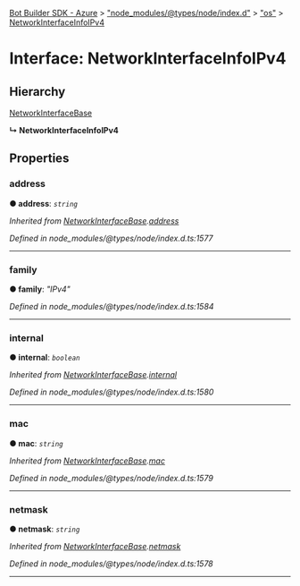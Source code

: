 [Bot Builder SDK - Azure](../README.md) > ["node_modules/@types/node/index.d"](../modules/_node_modules__types_node_index_d_.md) > ["os"](../modules/_node_modules__types_node_index_d_._os_.md) > [NetworkInterfaceInfoIPv4](../interfaces/_node_modules__types_node_index_d_._os_.networkinterfaceinfoipv4.md)



# Interface: NetworkInterfaceInfoIPv4

## Hierarchy


 [NetworkInterfaceBase](_node_modules__types_node_index_d_._os_.networkinterfacebase.md)

**↳ NetworkInterfaceInfoIPv4**








## Properties
<a id="address"></a>

###  address

**●  address**:  *`string`* 

*Inherited from [NetworkInterfaceBase](_node_modules__types_node_index_d_._os_.networkinterfacebase.md).[address](_node_modules__types_node_index_d_._os_.networkinterfacebase.md#address)*

*Defined in node_modules/@types/node/index.d.ts:1577*





___

<a id="family"></a>

###  family

**●  family**:  *"IPv4"* 

*Defined in node_modules/@types/node/index.d.ts:1584*





___

<a id="internal"></a>

###  internal

**●  internal**:  *`boolean`* 

*Inherited from [NetworkInterfaceBase](_node_modules__types_node_index_d_._os_.networkinterfacebase.md).[internal](_node_modules__types_node_index_d_._os_.networkinterfacebase.md#internal)*

*Defined in node_modules/@types/node/index.d.ts:1580*





___

<a id="mac"></a>

###  mac

**●  mac**:  *`string`* 

*Inherited from [NetworkInterfaceBase](_node_modules__types_node_index_d_._os_.networkinterfacebase.md).[mac](_node_modules__types_node_index_d_._os_.networkinterfacebase.md#mac)*

*Defined in node_modules/@types/node/index.d.ts:1579*





___

<a id="netmask"></a>

###  netmask

**●  netmask**:  *`string`* 

*Inherited from [NetworkInterfaceBase](_node_modules__types_node_index_d_._os_.networkinterfacebase.md).[netmask](_node_modules__types_node_index_d_._os_.networkinterfacebase.md#netmask)*

*Defined in node_modules/@types/node/index.d.ts:1578*





___


